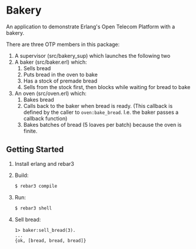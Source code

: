 Bakery
=====

An application to demonstrate Erlang's Open Telecom Platform with a bakery.

There are three OTP members in this package:

1. A supervisor (src/bakery\_sup) which launches the following two
2. A baker (src/baker.erl) which:
    1. Sells bread
    2. Puts bread in the oven to bake
    3. Has a stock of premade bread
    4. Sells from the stock first, then blocks while waiting for bread to bake
3. An oven (src/oven.erl) which:
    1. Bakes bread
    2. Calls back to the baker when bread is ready.  (This callback is defined by the
       caller to `oven:bake_bread`.  I.e. the baker passes a callback function)
    3. Bakes batches of bread (5 loaves per batch) because the oven is finite.

## Getting Started

1. Install erlang and rebar3
2. Build:

    ```bash
    $ rebar3 compile
    ```

3. Run:

    ```bash
    $ rebar3 shell
    ```

4. Sell bread:
    
    ```
    1> baker:sell_bread(3).
    ...
    {ok, [bread, bread, bread]}

